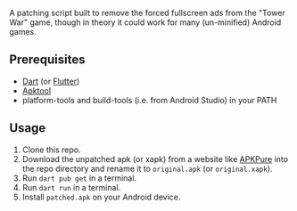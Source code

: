 A patching script built to remove the forced fullscreen ads
from the "Tower War" game, though in theory it could work
for many (un-minified) Android games.

## Prerequisites

- [Dart](https://dart.dev/get-dart) (or [Flutter](https://flutter.dev/docs/get-started/install))
- [Apktool](https://apktool.org/docs/install)
- platform-tools and build-tools (i.e. from Android Studio) in your PATH

## Usage

1. Clone this repo.
2. Download the unpatched apk (or xapk) from a website like [APKPure](https://apkpure.com/tower-war-tactical-conquest/games.vaveda.militaryoverturn) into the repo directory and rename it to `original.apk` (or `original.xapk`).
3. Run `dart pub get` in a terminal.
4. Run `dart run` in a terminal.
5. Install `patched.apk` on your Android device.
